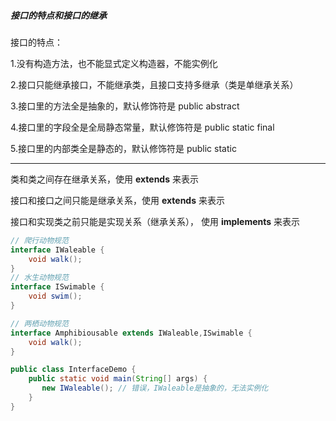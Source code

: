##### 接口的特点和接口的继承

接口的特点：

1.没有构造方法，也不能显式定义构造器，不能实例化

2.接口只能继承接口，不能继承类，且接口支持多继承（类是单继承关系）

3.接口里的方法全是抽象的，默认修饰符是 public abstract

4.接口里的字段全是全局静态常量，默认修饰符是 public static final

5.接口里的内部类全是静态的，默认修饰符是 public static

---

类和类之间存在继承关系，使用 **extends** 来表示

接口和接口之间只能是继承关系，使用 **extends** 来表示

接口和实现类之前只能是实现关系（继承关系）， 使用 **implements** 来表示

```java
// 爬行动物规范
interface IWaleable {
    void walk();
}
// 水生动物规范
interface ISwimable {
    void swim();
}

// 两栖动物规范
interface Amphibiousable extends IWaleable,ISwimable {
    void walk();
}

public class InterfaceDemo {
    public static void main(String[] args) {
       new IWaleable(); // 错误，IWaleable是抽象的，无法实例化
    }
}
```
